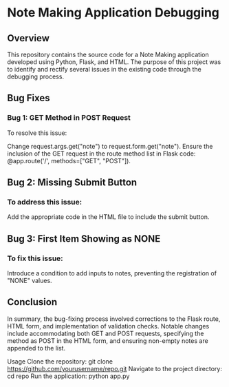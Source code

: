 # Note Making Application Debugging
## Overview
This repository contains the source code for a Note Making application developed using Python, Flask, and HTML. The purpose of this project was to identify and rectify several issues in the existing code through the debugging process.

## Bug Fixes
### Bug 1: GET Method in POST Request
To resolve this issue:

Change request.args.get("note") to request.form.get("note").
Ensure the inclusion of the GET request in the route method list in Flask code: @app.route('/', methods=["GET", "POST"]).
## Bug 2: Missing Submit Button
### To address this issue:

Add the appropriate code in the HTML file to include the submit button.
## Bug 3: First Item Showing as NONE
### To fix this issue:

Introduce a condition to add inputs to notes, preventing the registration of "NONE" values.
## Conclusion
In summary, the bug-fixing process involved corrections to the Flask route, HTML form, and implementation of validation checks. Notable changes include accommodating both GET and POST requests, specifying the method as POST in the HTML form, and ensuring non-empty notes are appended to the list.

Usage
Clone the repository: git clone https://github.com/yourusername/repo.git
Navigate to the project directory: cd repo
Run the application: python app.py

